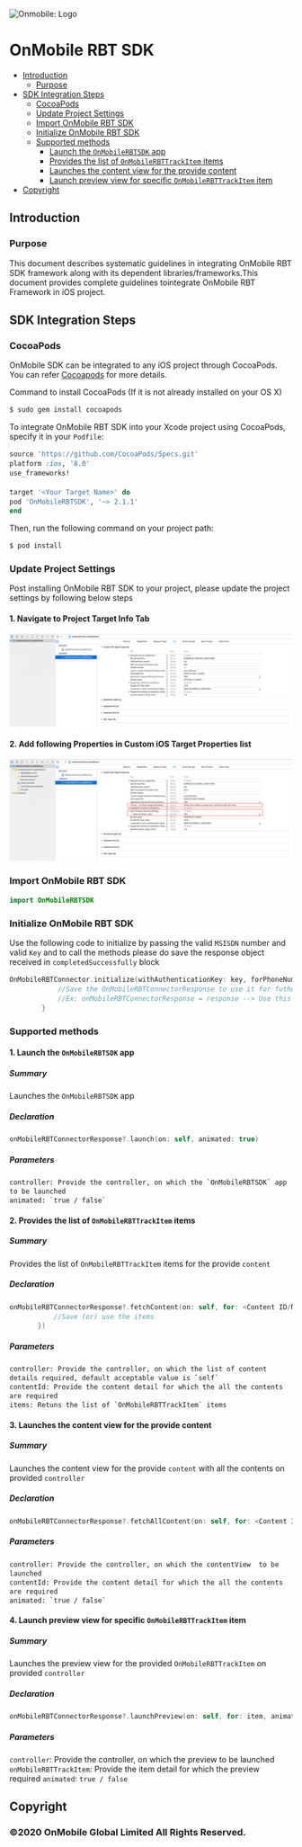 ![Onmobile: Logo](http://t0.gstatic.com/images?q=tbn:ANd9GcQ7a6C5baa2f_3KA2zVpouH29tMGgRfcCn1PGuubySgbFbKuMxg)

# OnMobile RBT SDK

- [Introduction](#introduction)
  - [Purpose](#purpose)
- [SDK Integration Steps](#sdk-integration-steps)
  - [CocoaPods](#cocoapods)
  - [Update Project Settings](#update-project-settings)
  - [Import OnMobile RBT SDK](#import-onmobile-rbt-sdk)
  - [Initialize OnMobile RBT SDK](#initialize-onmobile-rbt-sdk)
  - [Supported methods](#supported-methods)
    - [Launch the `OnMobileRBTSDK` app](#1-launch-the-onmobilerbtsdk-app)
    - [Provides the list of `OnMobileRBTTrackItem` items](#2-provides-the-list-of-onmobilerbttrackitem-items)
    - [Launches the content view for the provide content](#3-launches-the-content-view-for-the-provide-content)
    - [Launch preview view for specific `OnMobileRBTTrackItem` item](#4-launch-preview-view-for-specific-onmobilerbttrackitem-item)
- [Copyright](#copyright)

## Introduction

  ### Purpose

  This document describes systematic guidelines in integrating OnMobile RBT SDK framework along with its dependent libraries/frameworks.This document provides complete guidelines tointegrate OnMobile RBT Framework in iOS project.

## SDK Integration Steps

  ### CocoaPods

  OnMobile SDK can be integrated to any iOS project through CocoaPods. You can refer [Cocoapods](https://guides.cocoapods.org/using/getting-started.html#getting-started) for more details.

  Command to install CocoaPods (If it is not already installed on your OS X)

```bash
$ sudo gem install cocoapods
```

  To integrate OnMobile RBT SDK into your Xcode project using CocoaPods, specify it in your `Podfile`:

```ruby
source 'https://github.com/CocoaPods/Specs.git'
platform :ios, '8.0'
use_frameworks!

target '<Your Target Name>' do
pod 'OnMobileRBTSDK', '~> 2.1.1'
end
```

  Then, run the following command on your project path:

```bash
$ pod install
```

  ### Update Project Settings

  Post installing OnMobile RBT SDK to your project, please update the project settings by following below steps

  #### 1. Navigate to Project Target Info Tab

![Step1](https://github.com/ONMO/VodafoneCallerTunes/blob/master/Navigate%20to%20Project%20Target%20Info%20Tab.png)

  #### 2. Add following Properties in Custom iOS Target Properties list

![Step2](https://github.com/ONMO/VodafoneCallerTunes/blob/master/Add%20following%20Properties%20in%20Custom%20iOS%20Target%20Properties%20list.png)

  ### Import OnMobile RBT SDK
  
  ```swift
import OnMobileRBTSDK
```

  ### Initialize OnMobile RBT SDK

  Use the following code to initialize by passing the valid `MSISDN` number and valid `Key` and to call the methods please do save the response object received in `completedSuccessfully` block

```swift
OnMobileRBTConnector.initialize(withAuthenticationKey: key, forPhoneNumber: number, controller: self) { response in
            //Save the OnMobileRBTConnectorResponse to use it for futher calls (shared instance preffered)
            //Ex: onMobileRBTConnectorResponse = response --> Use this for the below supported methods
        }
```

  ### Supported methods

  #### 1. Launch the `OnMobileRBTSDK` app
  
  ##### Summary
  Launches the `OnMobileRBTSDK` app
  
  ##### Declaration
 ```swift
 onMobileRBTConnectorResponse?.launch(on: self, animated: true)
 ```
 
 ##### Parameters
 ```
controller: Provide the controller, on which the `OnMobileRBTSDK` app to be launched
animated: `true / false`
 ```

 #### 2. Provides the list of `OnMobileRBTTrackItem` items 
 
 ##### Summary
 Provides the list of `OnMobileRBTTrackItem` items for the provide `content`
  
 ##### Declaration
 ```swift
 onMobileRBTConnectorResponse?.fetchContent(on: self, for: <Content ID/Name>, onMobileRBTTrackItems: { (items) in
            //Save (or) use the items
        })
 ```
 
 ##### Parameters
 ```
controller: Provide the controller, on which the list of content details required, default acceptable value is `self`
contentId: Provide the content detail for which the all the contents are required
items: Retuns the list of `OnMobileRBTTrackItem` items
 ```
 
 #### 3. Launches the content view for the provide content 
 
 ##### Summary
Launches the content view for the provide `content` with all the contents on provided `controller`
  
 ##### Declaration
 ```swift
 onMobileRBTConnectorResponse?.fetchAllContent(on: self, for: <Content ID/Name>, animated: true)
 ```
 
 ##### Parameters
 ```
controller: Provide the controller, on which the contentView  to be launched
contentId: Provide the content detail for which the all the contents are required
animated: `true / false`
 ```

 #### 4. Launch preview view for specific `OnMobileRBTTrackItem` item
  
 ##### Summary
Launches the preview view for the provided `OnMobileRBTTrackItem` on provided `controller`
  
 ##### Declaration
 ```swift
 onMobileRBTConnectorResponse?.launchPreview(on: self, for: item, animated: true)
 ```
 
 ##### Parameters
`controller`: Provide the controller, on which the preview to be launched
`onMobileRBTTrackItem`: Provide the item detail for which the preview required
`animated`: `true / false`

## Copyright

### ©2020 OnMobile Global Limited All Rights Reserved.

